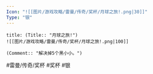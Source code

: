 ```yaml
---
Icon: "![[图片/游戏攻略/雷曼/传奇/奖杯/月球之旅!.png|30]]"
Type: "银"
---
```

```ad-common-silver-trophy
title: (Title:: "月球之旅!")
![[图片/游戏攻略/雷曼/传奇/奖杯/月球之旅!.png|100]]

(Comment:: "解决掉5个黑小小。")
```

#雷曼/传奇/奖杯 #奖杯 #银
